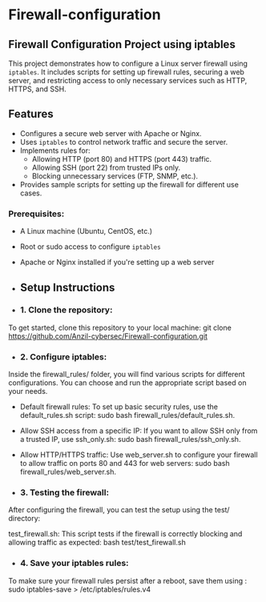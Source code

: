# Firewall-configuration
## Firewall Configuration Project using iptables

This project demonstrates how to configure a Linux server firewall using `iptables`. It includes scripts for setting up firewall rules, securing a web server, and restricting access to only necessary services such as HTTP, HTTPS, and SSH.

## Features
- Configures a secure web server with Apache or Nginx.
- Uses `iptables` to control network traffic and secure the server.
- Implements rules for:
  - Allowing HTTP (port 80) and HTTPS (port 443) traffic.
  - Allowing SSH (port 22) from trusted IPs only.
  - Blocking unnecessary services (FTP, SNMP, etc.).
- Provides sample scripts for setting up the firewall for different use cases.
  
### Prerequisites:
- A Linux machine (Ubuntu, CentOS, etc.)
- Root or sudo access to configure `iptables`
- Apache or Nginx installed if you're setting up a web server

- ## Setup Instructions

- ### 1. Clone the repository:
To get started, clone this repository to your local machine: git clone https://github.com/Anzil-cybersec/Firewall-configuration.git

- ### 2. Configure iptables:
Inside the firewall_rules/ folder, you will find various scripts for different configurations. You can choose and run the appropriate script based on your needs.
- Default firewall rules: To set up basic security rules, use the default_rules.sh script: sudo bash firewall_rules/default_rules.sh.
- Allow SSH access from a specific IP: If you want to allow SSH only from a trusted IP, use ssh_only.sh: sudo bash firewall_rules/ssh_only.sh.
- Allow HTTP/HTTPS traffic: Use web_server.sh to configure your firewall to allow traffic on ports 80 and 443 for web servers: sudo bash firewall_rules/web_server.sh.

- ### 3. Testing the firewall:
After configuring the firewall, you can test the setup using the test/ directory:

test_firewall.sh: This script tests if the firewall is correctly blocking and allowing traffic as expected: bash test/test_firewall.sh


- ### 4. Save your iptables rules:
To make sure your firewall rules persist after a reboot, save them using : sudo iptables-save > /etc/iptables/rules.v4
